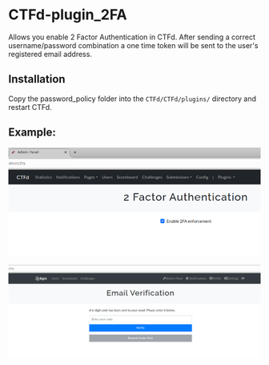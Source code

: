 # CTFd-plugin_2FA
Allows you enable 2 Factor Authentication in CTFd. After sending a correct username/password combination a one time token will be sent to the user's registered email address.

## Installation
Copy the password_policy folder into the `CTFd/CTFd/plugins/` directory and restart CTFd.

## Example:
![Enable 2FA](images/Enable%202FA.png)

![UI behavior](images/UI%20behavior.png)

